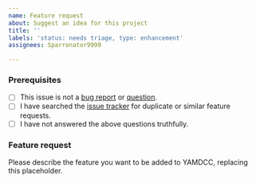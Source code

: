 ```yaml
---
name: Feature request
about: Suggest an idea for this project
title: ''
labels: 'status: needs triage, type: enhancement'
assignees: Sparronator9999

---
```


### Prerequisites

<!-- To check the boxes below, replace the space within the square brackets with an x, i.e. change [ ] to [x].
     Leaving the space in (i.e. [ x] or [x ]) will cause the check box to not display properly. -->

- [ ] This issue is not a [bug report](https://github.com/Sparronator9999/YAMDCC/issues/new?template=bug_report.md) or [question](https://github.com/Sparronator9999/YAMDCC/issues/new?template=question.md).
- [ ] I have searched the [issue tracker](https://github.com/Sparronator9999/YAMDCC/issues?q=label:"type:+enhancement") for duplicate or similar feature requests.
- [ ] I have not answered the above questions truthfully.

### Feature request

Please describe the feature you want to be added to YAMDCC, replacing this placeholder.
